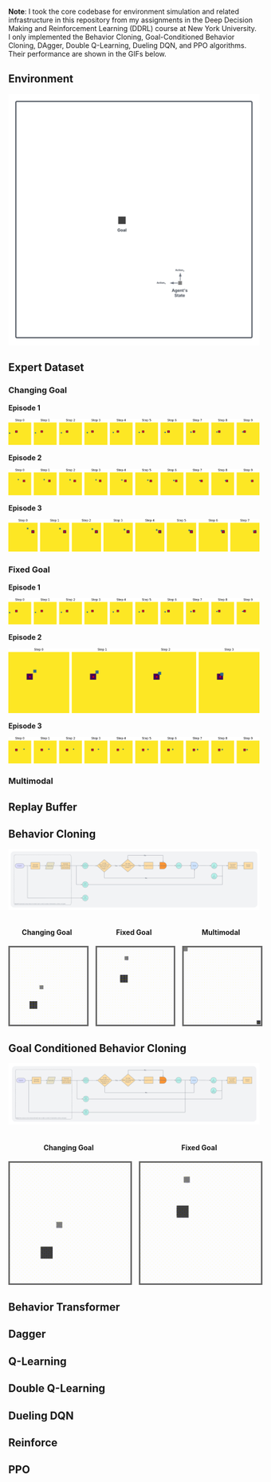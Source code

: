 **Note**: I took the core codebase for environment simulation and related infrastructure in this repository from my assignments in the Deep Decision Making and Reinforcement Learning (DDRL) course at New York University. I only implemented the Behavior Cloning, Goal-Conditioned Behavior Cloning, DAgger, Double Q-Learning, Dueling DQN, and PPO algorithms. Their performance are shown in the GIFs below.

## Environment 

![Environment](figures/environment.png)

## Expert Dataset 

### Changing Goal 

**Episode 1**

![Changing Goal, Episode 1](figures/changing_goal/episode_0.png)

**Episode 2**

![Changing Goal, Episode 2](figures/changing_goal/episode_1.png)

**Episode 3**

![Changing Goal, Episode 3](figures/changing_goal/episode_2.png)

### Fixed Goal 

**Episode 1**

![Fixed Goal, Episode 1](figures/fixed_goal/episode_0.png)

**Episode 2**

![Fixed Goal, Episode 1](figures/fixed_goal/episode_1.png)

**Episode 3**

![Fixed Goal, Episode 2](figures/fixed_goal/episode_2.png)

### Multimodal

## Replay Buffer

## Behavior Cloning 

![Behavior Cloning](figures/behavior-cloning.png)

<div align="center">
  <div style="display: flex; justify-content: center; gap: 20px; align-items: flex-start;">
    <div style="text-align: center;">
      <h4>Changing Goal</h4>
      <img src="./gifs/behavior-cloning/changing/changing.gif" alt="Changing Goal" width="245" style="border: 3px solid #666666;"/>
    </div>
    <div style="text-align: center;">
      <h4>Fixed Goal</h4>
      <img src="./gifs/behavior-cloning/fixed/fixed.gif" alt="Fixed Goal" width="245" style="border: 3px solid #666666;"/>
    </div>
    <div style="text-align: center;">
      <h4>Multimodal</h4>
      <img src="./gifs/behavior-cloning/multimodal/multimodal.gif" alt="Multimodal" width="245" style="border: 3px solid #666666;"/>
    </div>
  </div>
</div>

## Goal Conditioned Behavior Cloning

![Goal-Conditioned Behavior Cloning](figures/goal-conditioned-behavior-cloning.png)

<div align="center">
  <div style="display: flex; justify-content: center; gap: 20px; align-items: flex-start;">
    <div style="text-align: center;">
      <h4>Changing Goal</h4>
      <img src="./gifs/goal-conditioned-behavior-cloning/changing/changing.gif" alt="Changing Goal" width="245" style="border: 3px solid #666666;"/>
    </div>
    <div style="text-align: center;">
      <h4>Fixed Goal</h4>
      <img src="./gifs/goal-conditioned-behavior-cloning/fixed/fixed.gif" alt="Fixed Goal" width="245" style="border: 3px solid #666666;"/>
    </div>
  </div>
</div>

## Behavior Transformer 

## Dagger

## Q-Learning

## Double Q-Learning 

## Dueling DQN 

## Reinforce 

## PPO 



